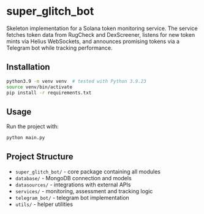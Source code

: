 # super_glitch_bot

Skeleton implementation for a Solana token monitoring service.
The service fetches token data from RugCheck and DexScreener, listens for new
token mints via Helius WebSockets, and announces promising tokens via a Telegram
bot while tracking performance.

## Installation
```bash
python3.9 -m venv venv  # tested with Python 3.9.23
source venv/bin/activate
pip install -r requirements.txt
```

## Usage
Run the project with:
```bash
python main.py
```

## Project Structure
- `super_glitch_bot/` - core package containing all modules
- `database/` - MongoDB connection and models
- `datasources/` - integrations with external APIs
- `services/` - monitoring, assessment and tracking logic
- `telegram_bot/` - telegram bot implementation
- `utils/` - helper utilities
